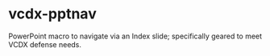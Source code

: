 # vcdx-pptnav
PowerPoint macro to navigate via an Index slide; specifically geared to meet VCDX defense needs.
